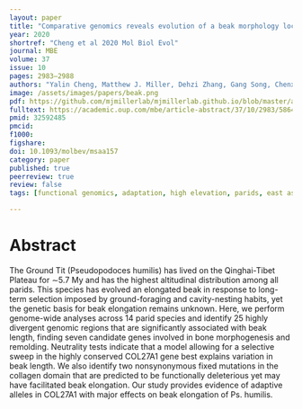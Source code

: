 ```yaml
---
layout: paper
title: "Comparative genomics reveals evolution of a beak morphology locus in a high-altitude songbird"
year: 2020
shortref: "Cheng et al 2020 Mol Biol Evol"
journal: MBE
volume: 37
issue: 10
pages: 2983–2988
authors: "Yalin Cheng, Matthew J. Miller, Dehzi Zhang, Gang Song, Chenxi Jia, Yanhua Qu, Fumin Lei"
image: /assets/images/papers/beak.png
pdf: https://github.com/mjmillerlab/mjmillerlab.github.io/blob/master/assets/pdfs/2020Cheng.pdf
fulltext: https://academic.oup.com/mbe/article-abstract/37/10/2983/5864032?redirectedFrom=fulltext
pmid: 32592485
pmcid:
f1000:
figshare:
doi: 10.1093/molbev/msaa157
category: paper
published: true
peerreview: true
review: false
tags: [functional genomics, adaptation, high elevation, parids, east asia, china]

---
```


# Abstract
The Ground Tit (Pseudopodoces humilis) has lived on the Qinghai-Tibet Plateau for ∼5.7 My and has the highest altitudinal distribution among all parids. This species has evolved an elongated beak in response to long-term selection imposed by ground-foraging and cavity-nesting habits, yet the genetic basis for beak elongation remains unknown. Here, we perform genome-wide analyses across 14 parid species and identify 25 highly divergent genomic regions that are significantly associated with beak length, finding seven candidate genes involved in bone morphogenesis and remolding. Neutrality tests indicate that a model allowing for a selective sweep in the highly conserved COL27A1 gene best explains variation in beak length. We also identify two nonsynonymous fixed mutations in the collagen domain that are predicted to be functionally deleterious yet may have facilitated beak elongation. Our study provides evidence of adaptive alleles in COL27A1 with major effects on beak elongation of Ps. humilis.
